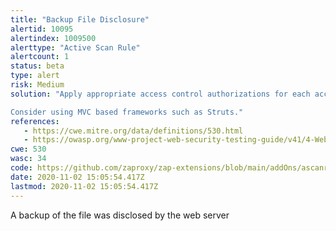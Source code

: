 ```yaml
---
title: "Backup File Disclosure"
alertid: 10095
alertindex: 1009500
alerttype: "Active Scan Rule"
alertcount: 1
status: beta
type: alert
risk: Medium
solution: "Apply appropriate access control authorizations for each access to all restricted URLs, scripts or files.

Consider using MVC based frameworks such as Struts."
references:
   - https://cwe.mitre.org/data/definitions/530.html
   - https://owasp.org/www-project-web-security-testing-guide/v41/4-Web_Application_Security_Testing/02-Configuration_and_Deployment_Management_Testing/04-Review_Old_Backup_and_Unreferenced_Files_for_Sensitive_Information.html
cwe: 530
wasc: 34
code: https://github.com/zaproxy/zap-extensions/blob/main/addOns/ascanrulesBeta/src/main/java/org/zaproxy/zap/extension/ascanrulesBeta/BackupFileDisclosureScanRule.java
date: 2020-11-02 15:05:54.417Z
lastmod: 2020-11-02 15:05:54.417Z
---
```

A backup of the file was disclosed by the web server
